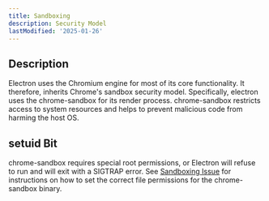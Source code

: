 ```yaml
---
title: Sandboxing
description: Security Model
lastModified: '2025-01-26'
---
```


## Description

Electron uses the Chromium engine for most of its core functionality.  It therefore, inherits Chrome's sandbox security model.  Specifically, electron uses the chrome-sandbox for its render process.  chrome-sandbox restricts access to system resources and helps to prevent malicious code from harming the host OS.

## setuid Bit

chrome-sandbox requires special root permissions, or Electron will refuse to run and will exit with a SIGTRAP error. See [Sandboxing Issue](issues/SIGTRAP) for instructions on how to set the correct file permissions for the chrome-sandbox binary.

